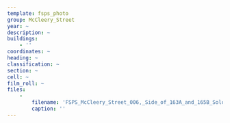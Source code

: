 ```yaml
---
template: fsps_photo
group: McCleery_Street
year: ~
description: ~
buildings:
    - ''
coordinates: ~
heading: ~
classification: ~
section: ~
cell: ~
film_roll: ~
files:
    -
        filename: 'FSPS_McCleery_Street_006,_Side_of_163A_and_165B_Solomon_St,_18-14-79.png'
        caption: ''
---
```

